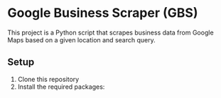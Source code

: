 # Google Business Scraper (GBS)

This project is a Python script that scrapes business data from Google Maps based on a given location and search query.

## Setup

1. Clone this repository
2. Install the required packages: